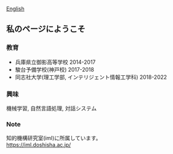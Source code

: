 <a href="../">English</a>
## 私のページにようこそ
### 教育
- 兵庫県立御影高等学校 2014-2017
- 駿台予備学校(神戸校) 2017-2018
- 同志社大学(理工学部, インテリジェント情報工学科) 2018-2022

### 興味
機械学習, 自然言語処理, 対話システム

### Note
知的機構研究室(iml)に所属しています。  
https://iml.doshisha.ac.jp/
